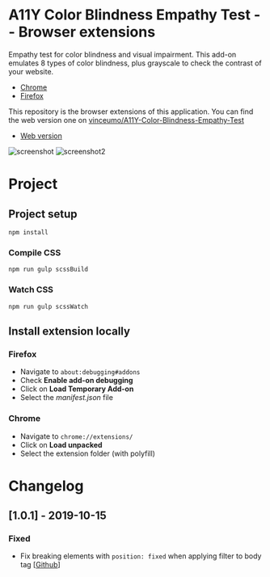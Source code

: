 # A11Y Color Blindness Empathy Test -- Browser extensions

Empathy test for color blindness and visual impairment. This add-on emulates 8 types of color blindness, plus grayscale to check the contrast of your website.

- [Chrome](https://chrome.google.com/webstore/detail/a11y-color-blindness-empa/idphhflanmeibmjgaciaadkmjebljhcc)
- [Firefox](https://addons.mozilla.org/en-GB/firefox/addon/a11y-color-blindness-test/)

This repository is the browser extensions of this application. You can find the web version one on [vinceumo/A11Y-Color-Blindness-Empathy-Test](https://github.com/vinceumo/A11Y-Color-Blindness-Empathy-Test)

- [Web version](https://vinceumo.github.io/A11Y-Color-Blindness-Empathy-Test/)

![screenshot](https://raw.githubusercontent.com/vinceumo/A11Y-Color-Blindness-Empathy-Test-browser-extensions/master/dist/img/C-screenshot.jpg)
![screenshot2](https://raw.githubusercontent.com/vinceumo/A11Y-Color-Blindness-Empathy-Test-browser-extensions/master/dist/img/C-screenshot2.jpg)

# Project

## Project setup

```
npm install
```

### Compile CSS

```
npm run gulp scssBuild
```

### Watch CSS

```
npm run gulp scssWatch
```

## Install extension locally

### Firefox

- Navigate to `about:debugging#addons`
- Check **Enable add-on debugging**
- Click on **Load Temporary Add-on**
- Select the _manifest.json_ file

### Chrome

- Navigate to `chrome://extensions/`
- Click on **Load unpacked**
- Select the extension folder (with polyfill)

# Changelog

## [1.0.1] - 2019-10-15

### Fixed

- Fix breaking elements with `position: fixed` when applying filter to body tag [[Github](https://github.com/vinceumo/A11Y-Color-Blindness-Empathy-Test/issues/2)]
